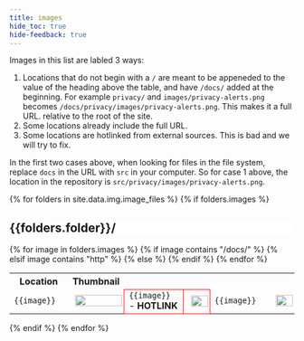 ```yaml
---
title: images
hide_toc: true
hide-feedback: true
---
```

Images in this list are labled 3 ways:

1. Locations that do not begin with a `/` are meant to be appeneded to the value of the heading above the table, and have `/docs/` added at the beginning. For example `privacy/` and `images/privacy-alerts.png` becomes `/docs/privacy/images/privacy-alerts.png`. This makes it a full URL. relative to the root of the site.
2. Some locations already include the full URL.
3. Some locations are hotlinked from external sources. This is bad and we will try to fix.

In the first two cases above, when looking for files in the file system, replace `docs` in the URL with `src` in your computer. So for case 1 above, the location in the repository is `src/privacy/images/privacy-alerts.png`.

{% for folders in site.data.img.image_files %}
{% if folders.images %}
<div>
<h2 style="position: sticky; top: 25px; background-color: white">{{folders.folder}}/</h2>
<table>
  <tr>
  <th>Location</th>
  <th>Thumbnail</th>
  </tr> 
  {% for image in folders.images %}
  <tr>
  {% if image contains "/docs/" %}
  <td style="width:200px"><code style="max-width: 200px; overflow: scroll">{{image}}</code></td>
  <td><a href="{{image}}" target="_blank"><img src="{{image}}" style="width:100%; max-width: 100%; margin: 5px;" /></a></td>
  {% elsif image contains "http" %}
  <td style="width:200px; border: 1px solid red"><code style="max-width: 200px; overflow: scroll">{{image}}</code> - <strong>HOTLINK</strong></td>
  <td style="border: 1px solid red"><a href="{{image}}" target="_blank"><img src="{{image}}" style="width:100%; max-width: 100%; margin: 5px;" /></a></td>
  {% else %} 
  <td style="width:200px"><code style="max-width: 200px; overflow: scroll">{{image}}</code></td>
  <td><a href="/docs/{{folders.folder}}/{{image}}" target="_blank"><img src="/docs/{{folders.folder}}/{{image}}" style="width:100%; max-width: 100%; margin: 5px;" /></a></td>
  {% endif %}
  </tr>
  {% endfor %}
</table>
</div>
{% endif %}
{% endfor %}

